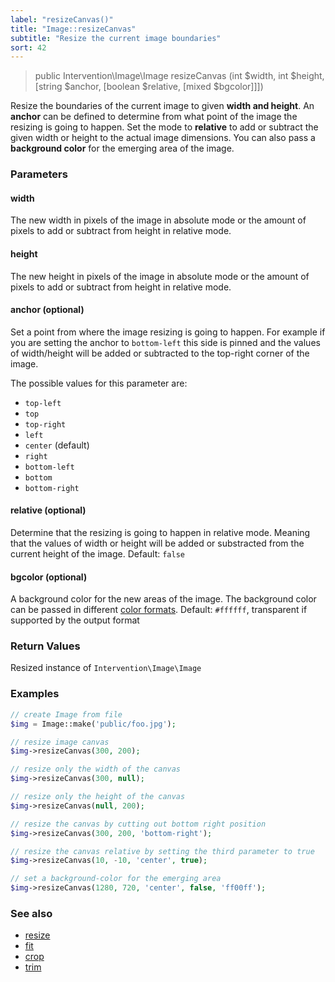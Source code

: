 ```yaml
---
label: "resizeCanvas()"
title: "Image::resizeCanvas"
subtitle: "Resize the current image boundaries"
sort: 42
---
```


> public Intervention\Image\Image resizeCanvas (int $width, int $height, [string $anchor, [boolean $relative, [mixed $bgcolor]]])

Resize the boundaries of the current image to given **width and height**. An **anchor** can be defined to determine from what point of the image the resizing is going to happen. Set the mode to **relative** to add or subtract the given width or height to the actual image dimensions. You can also pass a **background color** for the emerging area of the image.

### Parameters

#### width
The new width in pixels of the image in absolute mode or the amount of pixels to add or subtract from height in relative mode.

#### height
The new height in pixels of the image in absolute mode or the amount of pixels to add or subtract from height in relative mode.

#### anchor (optional)
Set a point from where the image resizing is going to happen. For example if you are setting the anchor to ```bottom-left``` this side is pinned and the values of width/height will be added or subtracted to the top-right corner of the image.

The possible values for this parameter are:

- `top-left`
- `top`
- `top-right`
- `left`
- `center` (default)
- `right`
- `bottom-left`
- `bottom`
- `bottom-right`


#### relative (optional)
Determine that the resizing is going to happen in relative mode. Meaning that the values of width or height will be added or substracted from the current height of the image. Default: `false`

#### bgcolor (optional)
A background color for the new areas of the image. The background color can be passed in different [color formats](/v2/getting-started/formats). Default: `#ffffff`, transparent if supported by the output format

### Return Values
Resized instance of `Intervention\Image\Image`

### Examples

```php
// create Image from file
$img = Image::make('public/foo.jpg');

// resize image canvas
$img->resizeCanvas(300, 200);

// resize only the width of the canvas
$img->resizeCanvas(300, null);

// resize only the height of the canvas
$img->resizeCanvas(null, 200);

// resize the canvas by cutting out bottom right position
$img->resizeCanvas(300, 200, 'bottom-right');

// resize the canvas relative by setting the third parameter to true
$img->resizeCanvas(10, -10, 'center', true);

// set a background-color for the emerging area
$img->resizeCanvas(1280, 720, 'center', false, 'ff00ff');
```

### See also

- [resize](/v2/api/resize)
- [fit](/v2/api/fit)
- [crop](/v2/api/crop)
- [trim](/v2/api/trim)
